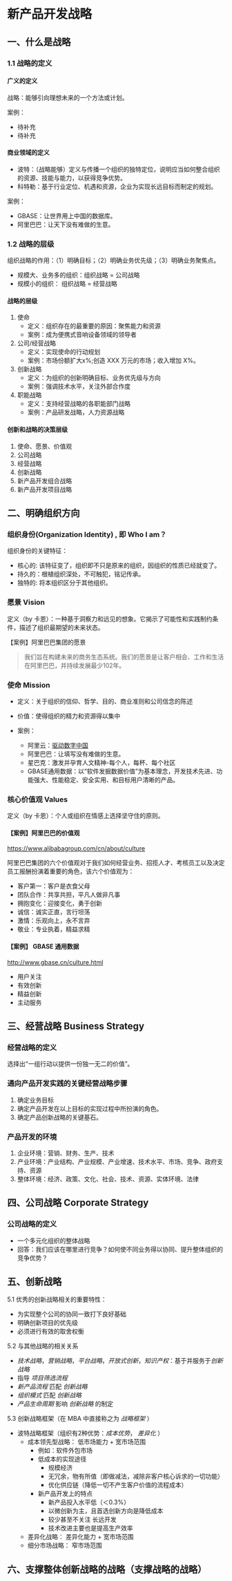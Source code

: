 # 新产品开发战略

## 一、什么是战略

### 1.1 战略的定义

#### 广义的定义

战略：能够引向理想未来的一个方法或计划。

案例：

* 待补充
* 待补充

#### 商业领域的定义

* 波特：（战略能够）定义与传播一个组织的独特定位，说明应当如何整合组织的资源、技能与能力，以获得竞争优势。
* 科特勒：基于行业定位、机遇和资源，企业为实现长远目标而制定的规划。

案例：

* GBASE：让世界用上中国的数据库。
* 阿里巴巴：让天下没有难做的生意。

### 1.2 战略的层级

组织战略的作用：（1）明确目标；（2）明确业务优先级；（3）明确业务聚焦点。

* 规模大、业务多的组织：组织战略 = 公司战略
* 规模小的组织： 组织战略 = 经营战略

#### 战略的层级

1. 使命
    * 定义：组织存在的最重要的原因：聚焦能力和资源
    * 案例：成为便携式音响设备领域的领导者
2. 公司/经营战略
    * 定义：实现使命的行动规划
    * 案例：市场份额扩大x%;创造 XXX 万元的市场；收入增加 X%。
3. 创新战略
    * 定义：为组织的创新明确目标、业务优先级与方向
    * 案例：强调技术水平，关注外部合作度
4. 职能战略
    * 定义：支持经营战略的各职能部门战略
    * 案例：产品研发战略，人力资源战略

#### 创新和战略的决策层级

1. 使命、愿景、价值观
2. 公司战略
3. 经营战略
4. 创新战略
5. 新产品开发组合战略
6. 新产品开发项目战略

## 二、明确组织方向

### 组织身份(Organization Identity) , 即 Who I am？

组织身份的关键特征：

* 核心的: 该特征变了，组织即不只是原来的组织，因组织的性质已经就变了。
* 持久的：根植组织深处，不可触犯，铭记传承。
* 独特的: 将本组织区分于其他组织。

### 愿景 Vision

定义（by 卡恩）：一种基于洞察力和远见的想象。它揭示了可能性和实践制约条件，描述了组织最期望的未来状态。

【案例】阿里巴巴集团的愿景
> 我们旨在构建未来的商务生态系统。我们的愿景是让客户相会、工作和生活在阿里巴巴，并持续发展最少102年。

### 使命 Mission

* 定义：关于组织的信仰、哲学、目的、商业准则和公司信念的陈述
* 价值：使得组织的精力和资源得以集中
* 案例：

  * 阿里云：[驱动数字中国](https://www.aliyun.com/about/?spm=5176.7920199.709495.1.65e77d4cQs3Nd2)
  * 阿里巴巴：让填写没有难做的生意。
  * 星巴克：激发并孕育人文精神-每个人，每杯、每个社区
  * GBASE通用数据：以“软件发掘数据价值”为基本理念，开发技术先进、功能强大、性能稳定、安全实用、和目标用户清晰的产品。

### 核心价值观 Values

定义（by 卡恩）：个人或组织在情感上选择坚守住的原则。

#### 【案例】阿里巴巴的价值观

<https://www.alibabagroup.com/cn/about/culture>

阿里巴巴集团的六个价值观对于我们如何经营业务、招揽人才、考核员工以及决定员工报酬扮演着重要的角色，该六个价值观为：

* 客户第一：客户是衣食父母
* 团队合作：共享共担，平凡人做非凡事
* 拥抱变化：迎接变化，勇于创新
* 诚信：诚实正直，言行坦荡
* 激情：乐观向上，永不言弃
* 敬业：专业执着，精益求精

#### 【案例】 GBASE 通用数据

<http://www.gbase.cn/culture.html>

* 用户关注
* 有效创新
* 精益创新
* 主动服务

## 三、经营战略 Business Strategy

### 经营战略的定义

选择出“一组行动以提供一份独一无二的价值”。

### 通向产品开发实践的关键经营战略步骤

1. 确定业务目标
2. 确定产品开发在以上目标的实现过程中所扮演的角色。
3. 确定产品创新战略的关键基石。

### 产品开发的环境

1. 企业环境：营销、财务、生产、技术
2. 产业环境：产业结构、产业规模、产业增速、技术水平、市场、竞争、政府支持、资源
3. 整体环境：经济、政策、文化、社会、技术、资源、实体环境、法律

## 四、公司战略 Corporate Strategy

### 公司战略的定义

* 一个多元化组织的整体战略
* 回答：我们应该在哪里进行竞争？如何使不同业务得以协同、提升整体组织的竞争优势？

## 五、创新战略

5.1 优秀的创新战略相关的重要特性：

* 为实现整个公司的协同一致打下良好基础
* 明确创新项目的优先级
* 必须进行有效的取舍权衡

5.2 与其他战略的相关关系

* *技术战略*，*营销战略*，*平台战略*，*开放式创新*，*知识产权*：基于并服务于*创新战略*
* 指导 *项目筛选流程*
* *新产品流程* 匹配 *创新战略*
* *组织模式* 匹配 *创新战略*
* *产品生命周期* 影响 *创新战略* 的制定

5.3 创新战略框架（在 MBA 中直接称之为 *战略框架* ）

* 波特战略框架（组织有2种优势：*成本优势*， *差异化* ）
  * 成本领先型战略： 低市场能力 + 宽市场范围
    * 例如：软件外包市场
    * 低成本的实现途径
      * 规模经济
      * 无冗余，物有所值（即做减法，减除非客户核心诉求的一切功能）
      * 优化供应链（降低一切不产生客户价值的流程成本）
    * 新产品开发上的特点
      * 新产品投入水平低（＜0.3%）
      * 以微创新为主，且首选创新方向是降低成本
      * 较少甚至不关注 长远开发
      * 技术改进主要也是提高生产效率
  * 差异化战略： 差异化能力 + 宽市场范围
  * 细分市场战略： 窄市场范围

## 六、支撑整体创新战略的战略（支撑战略的战略）